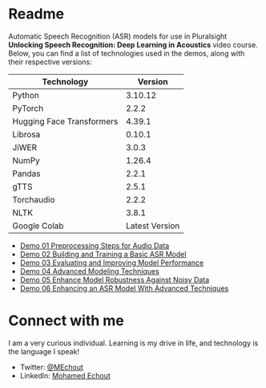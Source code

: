 # Readme
Automatic Speech Recognition (ASR) models for use in Pluralsight **Unlocking Speech Recognition: Deep Learning in Acoustics** video course. Below, you can find a list of technologies used in the demos, along with their respective versions:

| Technology    | Version |
| -------- | ------- |
| Python | 3.10.12 |
| PyTorch | 2.2.2  |
| Hugging Face Transformers  | 4.39.1  |
| Librosa    | 0.10.1  |
| JiWER    | 3.0.3 |
| NumPy    | 1.26.4 |
| Pandas   | 2.2.1  |
| gTTS    | 2.5.1  |
| Torchaudio    | 2.2.2 |
| NLTK    | 3.8.1 |
| Google Colab    | Latest Version |

- [Demo 01 Preprocessing Steps for Audio Data](https://github.com/SimoCs/deep-learning-acoustics-unlocking-speech-recognition/tree/main/Demo%2001)
- [Demo 02 Building and Training a Basic ASR Model](https://github.com/SimoCs/deep-learning-acoustics-unlocking-speech-recognition/tree/main/Demo%2002)
- [Demo 03 Evaluating and Improving Model Performance](https://github.com/SimoCs/deep-learning-acoustics-unlocking-speech-recognition/tree/main/Demo%2003)
- [Demo 04 Advanced Modeling Techniques](https://github.com/SimoCs/deep-learning-acoustics-unlocking-speech-recognition/tree/main/Demo%2004)
- [Demo 05 Enhance Model Robustness Against Noisy Data](https://github.com/SimoCs/deep-learning-acoustics-unlocking-speech-recognition/tree/main/Demo%2005)
- [Demo 06 Enhancing an ASR Model With Advanced Techniques](https://github.com/SimoCs/deep-learning-acoustics-unlocking-speech-recognition/tree/main/Demo%2006)

# Connect with me
I am a very curious individual. Learning is my drive in life, and technology is the language I speak!

- Twitter: [@MEchout](https://twitter.com/MEchout)
- LinkedIn: [Mohamed Echout](https://www.linkedin.com/in/mohamed-echout/)
